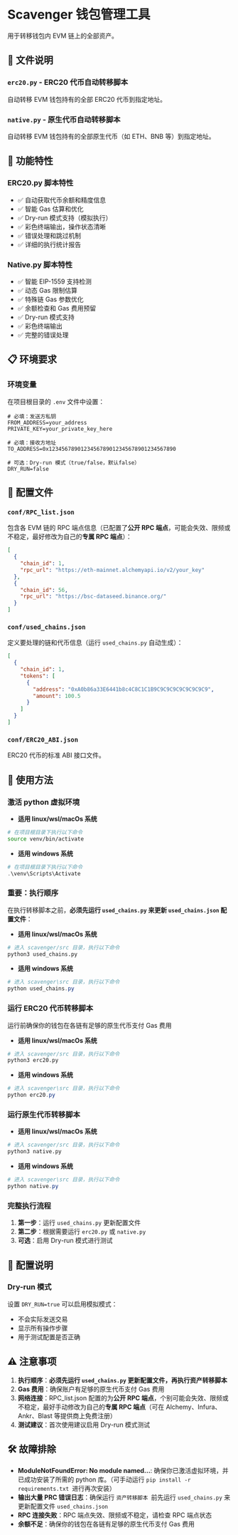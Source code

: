 # Scavenger 钱包管理工具

用于转移钱包内 EVM 链上的全部资产。

## 📁 文件说明

### `erc20.py` - ERC20 代币自动转移脚本
自动转移 EVM 钱包持有的全部 ERC20 代币到指定地址。

### `native.py` - 原生代币自动转移脚本  
自动转移 EVM 钱包持有的全部原生代币（如 ETH、BNB 等）到指定地址。

## 🚀 功能特性

### ERC20.py 脚本特性
- ✅ 自动获取代币余额和精度信息
- ✅ 智能 Gas 估算和优化
- ✅ Dry-run 模式支持（模拟执行）
- ✅ 彩色终端输出，操作状态清晰
- ✅ 错误处理和跳过机制
- ✅ 详细的执行统计报告

### Native.py 脚本特性
- ✅ 智能 EIP-1559 支持检测
- ✅ 动态 Gas 限制估算
- ✅ 特殊链 Gas 参数优化
- ✅ 余额检查和 Gas 费用预留
- ✅ Dry-run 模式支持
- ✅ 彩色终端输出
- ✅ 完整的错误处理

## 📋 环境要求

### 环境变量
在项目根目录的 `.env` 文件中设置：

```env
# 必填：发送方私钥
FROM_ADDRESS=your_address
PRIVATE_KEY=your_private_key_here

# 必填：接收方地址
TO_ADDRESS=0x1234567890123456789012345678901234567890

# 可选：Dry-run 模式（true/false，默认false）
DRY_RUN=false
```

## 📁 配置文件

### `conf/RPC_list.json`
包含各 EVM 链的 RPC 端点信息（已配置了**公开 RPC 端点**，可能会失效、限频或不稳定，最好修改为自己的**专属 RPC 端点**）：
```json
[
  {
    "chain_id": 1,
    "rpc_url": "https://eth-mainnet.alchemyapi.io/v2/your_key"
  },
  {
    "chain_id": 56,
    "rpc_url": "https://bsc-dataseed.binance.org/"
  }
]
```

### `conf/used_chains.json`
定义要处理的链和代币信息（运行 `used_chains.py` 自动生成）：
```json
[
  {
    "chain_id": 1,
    "tokens": [
      {
        "address": "0xA0b86a33E6441b8c4C8C1C1B9C9C9C9C9C9C9C9C9",
        "amount": 100.5
      }
    ]
  }
]
```

### `conf/ERC20_ABI.json`
ERC20 代币的标准 ABI 接口文件。

## 🎯 使用方法
### 激活 python 虚拟环境
- **适用 linux/wsl/macOs 系统**
```bash
# 在项目根目录下执行以下命令
source venv/bin/activate
```
- **适用 windows 系统**
```powershell
# 在项目根目录下执行以下命令
.\venv\Scripts\Activate
```

### 重要：执行顺序
在执行转移脚本之前，**必须先运行 `used_chains.py` 来更新 `used_chains.json` 配置文件**：
- **适用 linux/wsl/macOs 系统**
```bash
# 进入 scavenger/src 目录，执行以下命令
python3 used_chains.py
```
- **适用 windows 系统**
```powershell
# 进入 scavenger\src 目录，执行以下命令
python used_chains.py
```

### 运行 ERC20 代币转移脚本
运行前确保你的钱包在各链有足够的原生代币支付 Gas 费用
- **适用 linux/wsl/macOs 系统**
```bash
# 进入 scavenger/src 目录，执行以下命令
python3 erc20.py
```
- **适用 windows 系统**
```powershell
# 进入 scavenger\src 目录，执行以下命令
python erc20.py
```

### 运行原生代币转移脚本
- **适用 linux/wsl/macOs 系统**
```bash
# 进入 scavenger/src 目录，执行以下命令
python3 native.py
```
- **适用 windows 系统**
```powershell
# 进入 scavenger\src 目录，执行以下命令
python native.py
```

### 完整执行流程
1. **第一步**：运行 `used_chains.py` 更新配置文件
2. **第二步**：根据需要运行 `erc20.py` 或 `native.py`
3. **可选**：启用 Dry-run 模式进行测试

## 🔧 配置说明
### Dry-run 模式
设置 `DRY_RUN=true` 可以启用模拟模式：
- 不会实际发送交易
- 显示所有操作步骤
- 用于测试配置是否正确

## ⚠️ 注意事项

1. **执行顺序**：**必须先运行 `used_chains.py` 更新配置文件，再执行资产转移脚本**
2. **Gas 费用**：确保账户有足够的原生代币支付 Gas 费用
3. **网络连接**：RPC_list.json 配置的为**公开 RPC 端点**，个别可能会失效、限频或不稳定，最好手动修改为自己的**专属 RPC 端点**（可在 Alchemy、Infura、Ankr、Blast 等提供商上免费注册）
4. **测试建议**：首次使用建议启用 Dry-run 模式测试

## 🛠️ 故障排除
- **ModuleNotFoundError: No module named...**: 确保你已激活虚拟环境，并已成功安装了所需的 python 库。（可手动运行 `pip install -r requirements.txt `进行再次安装）
- **输出大量 PRC 错误日志**：确保运行 `资产转移脚本 `前先运行 `used_chains.py` 来更新配置文件 `used_chains.json`
- **RPC 连接失败**：RPC 端点失效、限频或不稳定，请检查 RPC 端点状态
- **余额不足**：确保你的钱包在各链有足够的原生代币支付 Gas 费用
